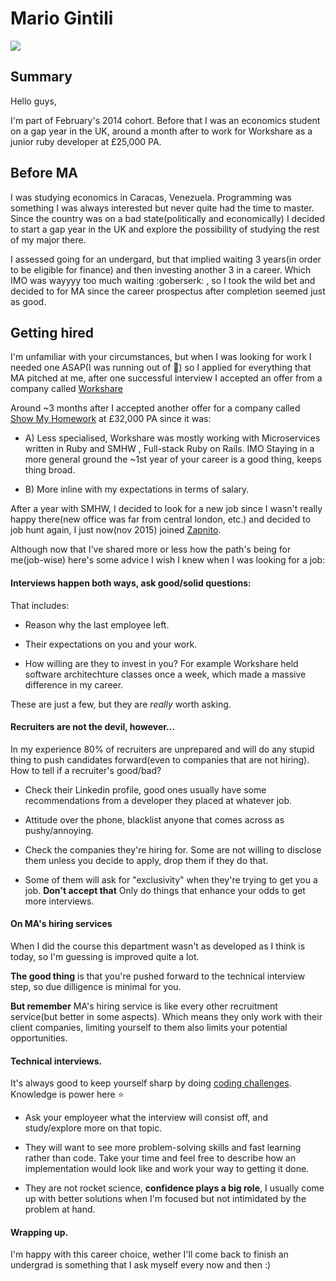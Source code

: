 # Mario Gintili

![](https://scontent-lhr3-1.xx.fbcdn.net/hphotos-xta1/t31.0-8/11893823_10152942574351207_1221240565202176872_o.jpg)

## Summary

Hello guys,

I'm part of February's 2014 cohort. Before that I was an economics student on a gap year in the UK,
around a month after to work for Workshare as a junior ruby developer at £25,000 PA.

## Before MA

I was studying economics in Caracas, Venezuela. Programming was something I was always interested but never quite
had the time to master. Since the country was on a bad state(politically and economically) I decided to start a gap
year in the UK and explore the possibility of studying the rest of my major there.

I assessed going for an undergard, but that implied waiting 3 years(in order to be eligible for finance)
and then investing another 3 in a career. Which IMO was wayyyy too much waiting :goberserk: , so I took the wild bet and decided to for MA
since the career prospectus after completion seemed just as good.

## Getting hired

I'm unfamiliar with your circumstances, but when I was looking for work I needed one ASAP(I was running out of :money_with_wings:)
so I applied for everything that MA pitched at me, after one successful interview I accepted an offer from a company called [Workshare](http://www.workshare.com/)

Around ~3 months after I accepted another offer for a company called [Show My Homework](https://www.showmyhomework.co.uk/) at £32,000 PA since it was:

- A) Less specialised, Workshare was mostly working with Microservices written in Ruby and SMHW , Full-stack Ruby on Rails. IMO Staying in a more general ground the ~1st year of your career is a good thing, keeps thing broad.

- B) More inline with my expectations in terms of salary.

After a year with SMHW, I decided to look for a new job since I wasn't really happy there(new office was far from central london, etc.) and decided to job hunt again, I just now(nov 2015) joined [Zapnito](https://www.zapnito.com/).

Although now that I've shared more or less how the path's being for me(job-wise) here's some advice I wish I knew when I was looking for a job:

#### Interviews happen both ways, ask good/solid questions:

That includes:

- Reason why the last employee left.

- Their expectations on you and your work.

- How willing are they to invest in you? For example Workshare held software architechture classes once a week, which made a massive difference in my career.

These are just a few, but they are *really* worth asking.

#### Recruiters are not the devil, however...

In my experience 80% of recruiters are unprepared and will do any stupid thing to push candidates forward(even to companies that are not hiring). How to tell if a recruiter's good/bad?

- Check their Linkedin profile, good ones usually have some recommendations from a developer they placed at whatever job.

- Attitude over the phone, blacklist anyone that comes across as pushy/annoying.

- Check the companies they're hiring for. Some are not willing to disclose them unless you decide to apply, drop them if they do that.

- Some of them will ask for "exclusivity" when they're trying to get you a job. **Don't accept that** Only do things that enhance your odds to get more interviews.

#### On MA's hiring services

When I did the course this department wasn't as developed as I think is today, so I'm guessing is improved quite a lot.

**The good thing** is that you're pushed forward to the technical interview step, so due dilligence is minimal for you.

**But remember** MA's hiring service is like every other recruitment service(but better in some aspects). Which means they only work with their client companies, limiting yourself to them also limits your potential opportunities.

#### Technical interviews.

It's always good to keep yourself sharp by doing [coding challenges](). Knowledge is power here :star:

- Ask your employeer what the interview will consist off, and study/explore more on that topic.

- They will want to see more problem-solving skills and fast learning rather than code. Take your time and feel free to describe how an implementation would look like and work your way to getting it done.

- They are not rocket science, **confidence plays a big role**, I usually come up with better solutions when I'm focused but not intimidated by the problem at hand.

#### Wrapping up.

I'm happy with this career choice, wether I'll come back to finish an undergrad is something that I ask myself every now and then :)